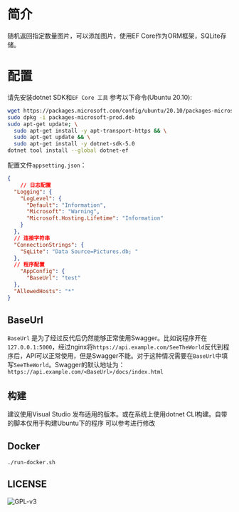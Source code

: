 # 简介

随机返回指定数量图片，可以添加图片，使用EF Core作为ORM框架，SQLite存储。

# 配置

请先安装dotnet SDK和`EF Core 工具`
参考以下命令(Ubuntu 20.10):
```sh
wget https://packages.microsoft.com/config/ubuntu/20.10/packages-microsoft-prod.deb -O packages-microsoft-prod.deb
sudo dpkg -i packages-microsoft-prod.deb
sudo apt-get update; \
  sudo apt-get install -y apt-transport-https && \
  sudo apt-get update && \
  sudo apt-get install -y dotnet-sdk-5.0
dotnet tool install --global dotnet-ef
```

配置文件`appsetting.json`：
```json
{
    // 日志配置
  "Logging": {
    "LogLevel": {
      "Default": "Information",
      "Microsoft": "Warning",
      "Microsoft.Hosting.Lifetime": "Information"
    }
  },
  // 连接字符串
  "ConnectionStrings": {
    "SqLite": "Data Source=Pictures.db; "
  },
  // 程序配置
    "AppConfig": {
      "BaseUrl": "test"
  },
  "AllowedHosts": "*"
}
```

## BaseUrl

`BaseUrl` 是为了经过反代后仍然能够正常使用Swagger。比如说程序开在`127.0.0.1:5000`，经过nginx将`https://api.example.com/SeeTheWorld`反代到程序后，API可以正常使用，但是Swagger不能。对于这种情况需要在`BaseUrl`中填写`SeeTheWorld`。Swagger的默认地址为：`https://api.example.com/<BaseUrl>/docs/index.html`

## 构建

建议使用Visual Studio 发布适用的版本。或在系统上使用dotnet CLI构建。自带的脚本仅用于构建Ubuntu下的程序
可以参考进行修改

## Docker

`./run-docker.sh`

## LICENSE

![GPL-v3](https://img.cdn.gaein.cn/Logos/gplv3.png)
